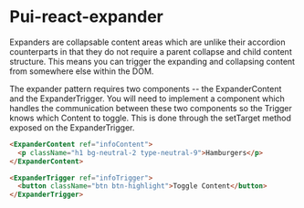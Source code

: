 # Pui-react-expander

Expanders are collapsable content areas which are unlike their accordion counterparts in that they do not require a parent collapse and child content structure. This means you can trigger the expanding and collapsing content from somewhere else within the DOM.

The expander pattern requires two components -- the ExpanderContent and the ExpanderTrigger. You will need to implement a component which handles the communication between these two components so the Trigger knows which Content to toggle. This is done through the setTarget method exposed on the ExpanderTrigger.

```html
<ExpanderContent ref="infoContent">
  <p className="h1 bg-neutral-2 type-neutral-9">Hamburgers</p>
</ExpanderContent>

<ExpanderTrigger ref="infoTrigger">
  <button className="btn btn-highlight">Toggle Content</button>
</ExpanderTrigger>
```